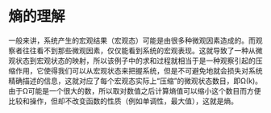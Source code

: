 # 熵的理解
一般来讲，系统产生的宏观结果（宏观态）可能是由很多种微观因素造成的。而观察者往往看不到那些微观因素，仅仅能看到系统的宏观表现。这就导致了一种从微观状态到宏观状态的映射，所以该例子中的求和过程就相当于是一种观察引起的压缩作用，它使得我们可以从宏观状态来把握系统，但是不可避免地就会损失对系统精确描述的信息，这就对应了每个宏观态实际上“压缩”的微观状态数目，即Ω(k)。由于Ω可能是一个很大的数，所以取对数值之后计算熵值可以缩小这个数目而方便比较和操作，但却不改变函数的性质（例如单调性，最大值），这就是熵。
